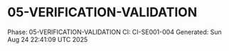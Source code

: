 # 05-VERIFICATION-VALIDATION
Phase: 05-VERIFICATION-VALIDATION
CI: CI-SE001-004
Generated: Sun Aug 24 22:41:09 UTC 2025

